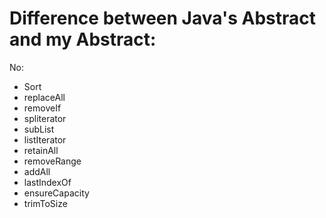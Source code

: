 # Difference between Java's Abstract and my Abstract:

No:
- Sort
- replaceAll
- removeIf
- spliterator
- subList
- listIterator
- retainAll
- removeRange
- addAll
- lastIndexOf
- ensureCapacity
- trimToSize


